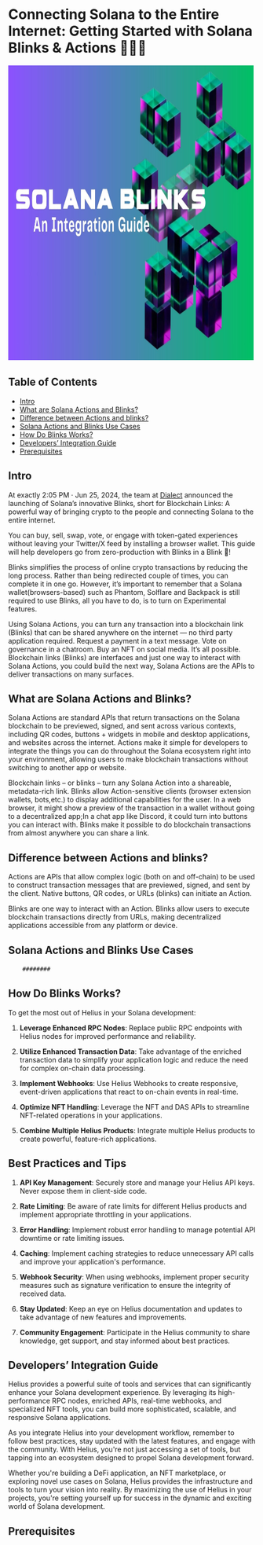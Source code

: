 # Connecting Solana to the Entire Internet: Getting Started with Solana Blinks & Actions 👨🏾‍💻

<img src="blinks.jpg" width="500" height="600" alt="postal-logo">

## Table of Contents
- [Intro](#intro)
- [What are Solana Actions and Blinks?](#what-are-solana-actions-and-blinks)
- [Difference between Actions and blinks?](#difference-between-Actions-and-blinks)
- [Solana Actions and Blinks Use Cases](#solana-actions-and-blinks-use-cases)
- [How Do Blinks Works?](#how-do-blinks-works)
- [Developers’ Integration Guide](#developers-integration-guide)
- [Prerequisites](#prerequisites)

## Intro

At exactly 2:05 PM · Jun 25, 2024, the team at [Dialect](https://x.com/saydialect) announced the launching of Solana’s innovative Blinks, short for Blockchain Links: A powerful way of bringing crypto to the people and connecting Solana to the entire internet.

You can buy, sell, swap, vote, or engage with token-gated experiences without leaving your Twitter/X feed by installing a browser wallet. This guide will help developers go from zero-production with Blinks in a Blink 👀!

Blinks simplifies the process of online crypto transactions by reducing the long process. Rather than being redirected couple of times, you can complete it in one go. However, it’s important to remember that a Solana wallet(browsers-based) such as Phantom, Solflare and Backpack is still required to use Blinks, all you have to do, is to turn on Experimental features.

Using Solana Actions, you can turn any transaction into a blockchain link (Blinks) that can be shared anywhere on the internet — no third party application required. Request a payment in a text message. Vote on governance in a chatroom. Buy an NFT on social media. It’s all possible. Blockchain links (Blinks) are interfaces and just one way to interact with Solana Actions, you could build the next way, Solana Actions are the APIs to deliver transactions on many surfaces.

## What are Solana Actions and Blinks?

Solana Actions are standard APIs that return transactions on the Solana blockchain to be previewed, signed, and sent across various contexts, including QR codes, buttons + widgets in mobile and desktop applications, and websites across the internet. Actions make it simple for developers to integrate the things you can do throughout the Solana ecosystem right into your environment, allowing users to make blockchain transactions without switching to another app or website.

Blockchain links – or blinks – turn any Solana Action into a shareable, metadata-rich link. Blinks allow Action-sensitive clients (browser extension wallets, bots,etc.) to display additional capabilities for the user. In a web browser, it might show a preview of the transaction in a wallet without going to a decentralized app;In a chat app like Discord, it could turn into buttons you can interact with. Blinks make it possible to do blockchain transactions from almost anywhere you can share a link.

## Difference between Actions and blinks?

Actions are APIs that allow complex logic (both on and off-chain) to be used to construct transaction messages that are previewed, signed, and sent by the client. Native buttons, QR codes, or URLs (blinks) can initiate an Action.

Blinks are one way to interact with an Action. Blinks allow users to execute blockchain transactions directly from URLs, making decentralized applications accessible from any platform or device.

## Solana Actions and Blinks Use Cases


```javascript
    ########
```

## How Do Blinks Works?

To get the most out of Helius in your Solana development:

1. **Leverage Enhanced RPC Nodes**: Replace public RPC endpoints with Helius nodes for improved performance and reliability.

2. **Utilize Enhanced Transaction Data**: Take advantage of the enriched transaction data to simplify your application logic and reduce the need for complex on-chain data processing.

3. **Implement Webhooks**: Use Helius Webhooks to create responsive, event-driven applications that react to on-chain events in real-time.

4. **Optimize NFT Handling**: Leverage the NFT and DAS APIs to streamline NFT-related operations in your applications.

5. **Combine Multiple Helius Products**: Integrate multiple Helius products to create powerful, feature-rich applications.

## Best Practices and Tips

1. **API Key Management**: Securely store and manage your Helius API keys. Never expose them in client-side code.

2. **Rate Limiting**: Be aware of rate limits for different Helius products and implement appropriate throttling in your applications.

3. **Error Handling**: Implement robust error handling to manage potential API downtime or rate limiting issues.

4. **Caching**: Implement caching strategies to reduce unnecessary API calls and improve your application's performance.

5. **Webhook Security**: When using webhooks, implement proper security measures such as signature verification to ensure the integrity of received data.

6. **Stay Updated**: Keep an eye on Helius documentation and updates to take advantage of new features and improvements.

7. **Community Engagement**: Participate in the Helius community to share knowledge, get support, and stay informed about best practices.

## Developers’ Integration Guide

Helius provides a powerful suite of tools and services that can significantly enhance your Solana development experience. By leveraging its high-performance RPC nodes, enriched APIs, real-time webhooks, and specialized NFT tools, you can build more sophisticated, scalable, and responsive Solana applications.

As you integrate Helius into your development workflow, remember to follow best practices, stay updated with the latest features, and engage with the community. With Helius, you're not just accessing a set of tools, but tapping into an ecosystem designed to propel Solana development forward.

Whether you're building a DeFi application, an NFT marketplace, or exploring novel use cases on Solana, Helius provides the infrastructure and tools to turn your vision into reality. By maximizing the use of Helius in your projects, you're setting yourself up for success in the dynamic and exciting world of Solana development.

## Prerequisites

